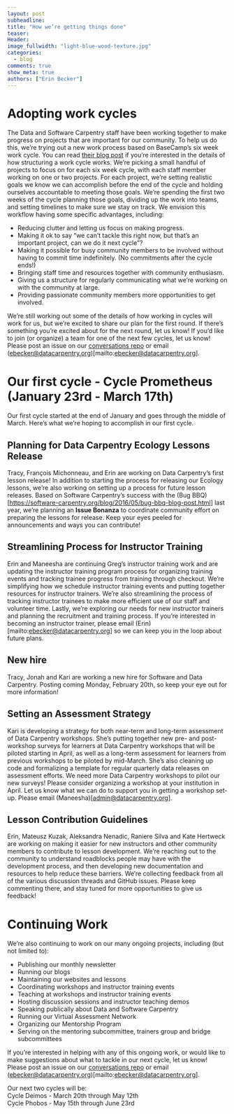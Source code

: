 ```yaml
---
layout: post
subheadline:
title: "How we’re getting things done"
teaser:
Header:
image_fullwidth: "light-blue-wood-texture.jpg"
categories:
  - blog
comments: true
show_meta: true
authors: ["Erin Becker"]
---
```


# Adopting work cycles  
The Data and Software Carpentry staff have been working together to make progress on projects that are important for our community. To 
help us do this, we’re trying out a new work process based on BaseCamp’s six week work cycle. You can read 
[their blog post](https://m.signalvnoise.com/how-we-set-up-our-work-cbce3d3d9cae#.ac5rsgkhu) if you’re interested in the details of how 
structuring a work cycle works. We’re picking a small handful of projects to focus on for each six week cycle, with each staff member 
working on one or two projects. For each project, we’re setting realistic goals we know we can accomplish before the end of the cycle 
and holding ourselves accountable to meeting those goals. We’re spending the first two weeks of the cycle planning those goals, dividing 
up the work into teams, and setting timelines to make sure we stay on track. We envision this workflow having some specific advantages, 
including:  
- Reducing clutter and letting us focus on making progress.  
- Making it ok to say “we can’t tackle this right now, but that’s an important project, can we do it next cycle”?  
- Making it possible for busy community members to be involved without having to commit time indefinitely. (No commitments after the cycle ends!)  
- Bringing staff time and resources together with community enthusiasm.   
- Giving us a structure for regularly communicating what we’re working on with the community at large.  
- Providing passionate community members more opportunities to get involved.  

We’re still working out some of the details of how working in cycles will work for us, but we’re excited to share our plan for the 
first round. If there’s something you’re excited about for the next round, let us know! If you’d like to join (or organize) a team for 
one of the next few cycles, let us know! Please post an issue on our 
[conversations repo](https://github.com/carpentries/conversations/issues) or 
email (ebecker@datacarpentry.org)[mailto:ebecker@datacarpentry.org].  

# Our first cycle - Cycle Prometheus (January 23rd - March 17th)    
Our first cycle started at the end of January and goes through the middle of March. Here’s what we’re hoping to accomplish in our 
first cycle.   

## Planning for Data Carpentry Ecology Lessons Release  
Tracy, François Michonneau, and Erin are working on Data Carpentry’s first lesson release! In addition to starting the process for 
releasing our Ecology lessons, we’re also working on setting up a process for future lesson releases. Based on Software Carpentry’s 
success with the (Bug BBQ)[https://software-carpentry.org/blog/2016/05/bug-bbq-blog-post.html] last year, we’re planning an 
**Issue Bonanza** to coordinate community effort on preparing the lessons for release. Keep your eyes peeled for announcements and 
ways you can contribute!  

## Streamlining Process for Instructor Training    
Erin and Maneesha are continuing Greg’s instructor training work and are updating the instructor training program process for 
organizing training events and tracking trainee progress from training through checkout. We’re simplifying how we schedule instructor 
training events and putting together resources for instructor trainers. We’re also streamlining the process of tracking instructor 
trainees to make more efficient use of our staff and volunteer time. Lastly, we’re exploring our needs for new instructor trainers and 
planning the recruitment and training process. If you’re interested in becoming an instructor trainer, please email 
(Erin)[mailto:ebecker@datacarpentry.org] so we can keep you in the loop about future plans.  

## New hire  
Tracy, Jonah and Kari are working a new hire for Software and Data Carpentry. Posting coming Monday, February 20th, so keep your eye out
for more information! 

## Setting an Assessment Strategy  
Kari is developing a strategy for both near-term and long-term assessment of Data Carpentry workshops. She’s putting together new pre-
and post-workshop surveys for learners at Data Carpentry workshops that will be piloted starting in April, as well as a long-term 
assessment for learners from previous workshops to be piloted by mid-March. She’s also cleaning up code and formalizing a template for 
regular quarterly data releases on assessment efforts. We need more Data Carpentry workshops to pilot our new surveys! Please consider 
organizing a workshop at your institution in April. Let us know what we can do to support you in getting a workshop set-up. 
Please email (Maneesha)[admin@datacarpentry.org].  

## Lesson Contribution Guidelines  
Erin, Mateusz Kuzak, Aleksandra Nenadic, Raniere Silva and Kate Hertweck are working on making it easier for new instructors and other 
community members to contribute to lesson development. We’re reaching out to the community to understand roadblocks people may have 
with the development process, and then developing new documentation and resources to help reduce these barriers. We’re collecting 
feedback from all of the various discussion threads and GitHub issues. Please keep commenting there, and stay tuned for more 
opportunities to give us feedback!  

# Continuing Work    
We’re also continuing to work on our many ongoing projects, including (but not limited to):
- Publishing our monthly newsletter  
- Running our blogs  
- Maintaining our websites and lessons  
- Coordinating workshops and instructor training events  
- Teaching at workshops and instructor training events  
- Hosting discussion sessions and instructor teaching demos  
- Speaking publically about Data and Software Carpentry  
- Running our Virtual Assessment Network  
- Organizing our Mentorship Program  
- Serving on the mentoring subcommittee, trainers group and bridge subcommittees  

If you’re interested in helping with any of this ongoing work, or would like to make suggestions about what to tackle in our next cycle,
let us know! Please post an issue on our [conversations repo](https://github.com/carpentries/conversations/issues) or 
email (ebecker@datacarpentry.org)[mailto:ebecker@datacarpentry.org].  

Our next two cycles will be:  
Cycle Deimos - March 20th through May 12th    
Cycle Phobos - May 15th through June 23rd  
